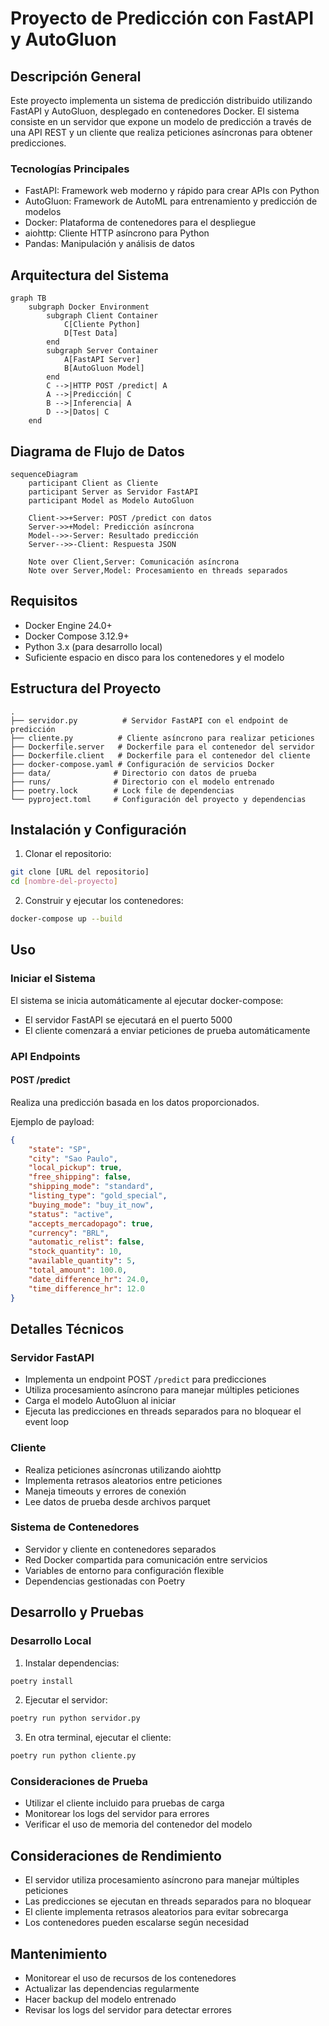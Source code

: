 # Proyecto de Predicción con FastAPI y AutoGluon

## Descripción General

Este proyecto implementa un sistema de predicción distribuido utilizando FastAPI y AutoGluon, desplegado en contenedores Docker. El sistema consiste en un servidor que expone un modelo de predicción a través de una API REST y un cliente que realiza peticiones asíncronas para obtener predicciones.

### Tecnologías Principales
- FastAPI: Framework web moderno y rápido para crear APIs con Python
- AutoGluon: Framework de AutoML para entrenamiento y predicción de modelos
- Docker: Plataforma de contenedores para el despliegue
- aiohttp: Cliente HTTP asíncrono para Python
- Pandas: Manipulación y análisis de datos

## Arquitectura del Sistema

```mermaid
graph TB
    subgraph Docker Environment
        subgraph Client Container
            C[Cliente Python]
            D[Test Data]
        end
        subgraph Server Container
            A[FastAPI Server]
            B[AutoGluon Model]
        end
        C -->|HTTP POST /predict| A
        A -->|Predicción| C
        B -->|Inferencia| A
        D -->|Datos| C
    end
```

## Diagrama de Flujo de Datos

```mermaid
sequenceDiagram
    participant Client as Cliente
    participant Server as Servidor FastAPI
    participant Model as Modelo AutoGluon
    
    Client->>+Server: POST /predict con datos
    Server->>+Model: Predicción asíncrona
    Model-->>-Server: Resultado predicción
    Server-->>-Client: Respuesta JSON
    
    Note over Client,Server: Comunicación asíncrona
    Note over Server,Model: Procesamiento en threads separados
```

## Requisitos

- Docker Engine 24.0+
- Docker Compose 3.12.9+
- Python 3.x (para desarrollo local)
- Suficiente espacio en disco para los contenedores y el modelo

## Estructura del Proyecto

```
.
├── servidor.py          # Servidor FastAPI con el endpoint de predicción
├── cliente.py          # Cliente asíncrono para realizar peticiones
├── Dockerfile.server   # Dockerfile para el contenedor del servidor
├── Dockerfile.client   # Dockerfile para el contenedor del cliente
├── docker-compose.yaml # Configuración de servicios Docker
├── data/              # Directorio con datos de prueba
├── runs/              # Directorio con el modelo entrenado
├── poetry.lock        # Lock file de dependencias
└── pyproject.toml     # Configuración del proyecto y dependencias
```

## Instalación y Configuración

1. Clonar el repositorio:
```bash
git clone [URL del repositorio]
cd [nombre-del-proyecto]
```

2. Construir y ejecutar los contenedores:
```bash
docker-compose up --build
```

## Uso

### Iniciar el Sistema

El sistema se inicia automáticamente al ejecutar docker-compose:
- El servidor FastAPI se ejecutará en el puerto 5000
- El cliente comenzará a enviar peticiones de prueba automáticamente

### API Endpoints

#### POST /predict
Realiza una predicción basada en los datos proporcionados.

Ejemplo de payload:
```json
{
    "state": "SP",
    "city": "Sao Paulo",
    "local_pickup": true,
    "free_shipping": false,
    "shipping_mode": "standard",
    "listing_type": "gold_special",
    "buying_mode": "buy_it_now",
    "status": "active",
    "accepts_mercadopago": true,
    "currency": "BRL",
    "automatic_relist": false,
    "stock_quantity": 10,
    "available_quantity": 5,
    "total_amount": 100.0,
    "date_difference_hr": 24.0,
    "time_difference_hr": 12.0
}
```

## Detalles Técnicos

### Servidor FastAPI

- Implementa un endpoint POST `/predict` para predicciones
- Utiliza procesamiento asíncrono para manejar múltiples peticiones
- Carga el modelo AutoGluon al iniciar
- Ejecuta las predicciones en threads separados para no bloquear el event loop

### Cliente

- Realiza peticiones asíncronas utilizando aiohttp
- Implementa retrasos aleatorios entre peticiones
- Maneja timeouts y errores de conexión
- Lee datos de prueba desde archivos parquet

### Sistema de Contenedores

- Servidor y cliente en contenedores separados
- Red Docker compartida para comunicación entre servicios
- Variables de entorno para configuración flexible
- Dependencias gestionadas con Poetry

## Desarrollo y Pruebas

### Desarrollo Local

1. Instalar dependencias:
```bash
poetry install
```

2. Ejecutar el servidor:
```bash
poetry run python servidor.py
```

3. En otra terminal, ejecutar el cliente:
```bash
poetry run python cliente.py
```

### Consideraciones de Prueba

- Utilizar el cliente incluido para pruebas de carga
- Monitorear los logs del servidor para errores
- Verificar el uso de memoria del contenedor del modelo

## Consideraciones de Rendimiento

- El servidor utiliza procesamiento asíncrono para manejar múltiples peticiones
- Las predicciones se ejecutan en threads separados para no bloquear
- El cliente implementa retrasos aleatorios para evitar sobrecarga
- Los contenedores pueden escalarse según necesidad

## Mantenimiento

- Monitorear el uso de recursos de los contenedores
- Actualizar las dependencias regularmente
- Hacer backup del modelo entrenado
- Revisar los logs del servidor para detectar errores